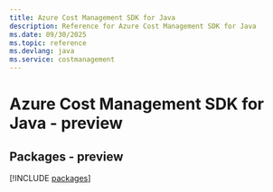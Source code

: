 ```yaml
---
title: Azure Cost Management SDK for Java
description: Reference for Azure Cost Management SDK for Java
ms.date: 09/30/2025
ms.topic: reference
ms.devlang: java
ms.service: costmanagement
---
```

# Azure Cost Management SDK for Java - preview
## Packages - preview
[!INCLUDE [packages](cost-management-index.md)]